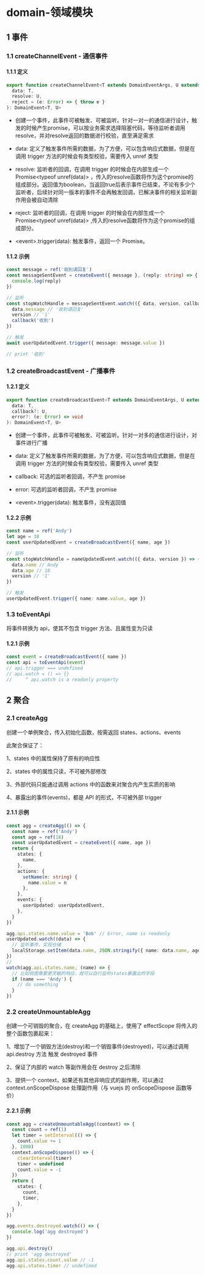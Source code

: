 # domain-领域模块

## 1 事件

### 1.1 createChannelEvent - 通信事件

#### 1.1.1 定义

```typescript
export function createChannelEvent<T extends DomainEventArgs, U extends (...args: any[]) => boolean>(
  data: T,
  resolve: U,
  reject = (e: Error) => { throw e }
): DomainEvent<T, U>
```

- 创建一个事件，此事件可被触发、可被监听。针对一对一的通信进行设计，触发的时候产生promise，可以按业务需求选择阻塞代码，等待监听者调用 resolve，并对resolve返回的数据进行校验，直至满足需求

- data: 定义了触发事件所需的数据，为了方便，可以包含响应式数据，但是在调用 trigger 方法的时候会有类型校验，需要传入 unref 类型

- resolve: 监听者的回调，在调用 trigger 的时候会在内部生成一个 Promise<typeof unref(data)> ，传入的resolve函数将作为这个promise的组成部分。返回值为boolean，当返回true后表示事件已结束，不论有多少个监听者，后续针对同一版本的事件不会再触发回调，已解决事件的相关监听副作用会被自动清除

- reject: 监听者的回调，在调用 trigger 的时候会在内部生成一个 Promise<typeof unref(data)> ,传入的resolve函数将作为这个promise的组成部分。

- \<event>.trigger(data): 触发事件，返回一个 Promise。

#### 1.1.2 示例

```typescript
const message = ref('收到请回复')
const messageSentEvent = createEvent({ message }, (reply: string) => {
  console.log(reply)
})

// 监听
const stopWatchHandle = messageSentEvent.watch(({ data, version, callback }) => {
  data.message // '收到请回复'
  version // '1'
  callback('收到')
})

// 触发
await userUpdatedEvent.trigger({ message: message.value })

// print '收到'
```

### 1.2 createBroadcastEvent - 广播事件

#### 1.2.1 定义

```typescript
export function createBroadcastEvent<T extends DomainEventArgs, U extends (...args: any[]) => void>(
  data: T,
  callback?: U,
  error?: (e: Error) => void
): DomainEvent<T, U>
```

- 创建一个事件，此事件可被触发、可被监听。针对一对多的通信进行设计，对事件进行广播

- data: 定义了触发事件所需的数据，为了方便，可以包含响应式数据，但是在调用 trigger 方法的时候会有类型校验，需要传入 unref 类型

- callback: 可选的监听者回调，不产生 promise

- error: 可选的监听者回调，不产生 promise

- \<event>.trigger(data): 触发事件，没有返回值

#### 1.2.2 示例

```typescript
const name = ref('Andy')
let age = 18
const userUpdatedEvent = createBroadcastEvent({ name, age })

// 监听
const stopWatchHandle = nameUpdatedEvent.watch(({ data, version }) => {
  data.name // Andy
  data.age // 18
  version // '1'
})

// 触发
userUpdatedEvent.trigger({ name: name.value, age })
```

### 1.3 toEventApi

将事件转换为 api，使其不包含 trigger 方法、且属性变为只读

#### 1.2.1 示例

```typescript
const event = createBroadcastEvent({ name })
const api = toEventApi(event)
// api.trigger === undefined
// api.watch = () => {}
//     ^ api.watch is a readonly property
```

## 2 聚合

### 2.1 createAgg

创建一个单例聚合，传入初始化函数，按需返回 states、actions、events

此聚合保证了：

1、states 中的属性保持了原有的响应性

2、states 中的属性只读，不可被外部修改

3、外部代码只能通过调用 actions 中的函数来对聚合内产生实质的影响

4、暴露出的事件(events)，都是 API 的形式，不可被外部 trigger

#### 2.1.1 示例

```typescript
const agg = createAgg(() => {
  const name = ref('Andy')
  const age = ref(18)
  const userUpdatedEvent = createEvent({ name, age })
  return {
    states: {
      name,
    },
    actions: {
      setName(n: string) {
        name.value = n
      },
    },
    events: {
      userUpdated: userUpdatedEvent,
    },
  }
})

agg.api.states.name.value = 'Bob' // Error, name is readonly
userUpdated.watch((data) => {
  // 监听事件，实现仓储
  localStorage.setItem(data.name, JSON.stringify({ name: data.name, age: data.age }))
})
//
watch(agg.api.states.name, (name) => {
  // 比如视图需要更灵敏的响应，就可以自行监听states暴露出的字段
  if (name === 'Andy') {
    // do something
  }
})
```

### 2.2 createUnmountableAgg

创建一个可销毁的聚合，在 createAgg 的基础上，使用了 effectScope 将传入的整个函数包裹起来：

1、增加了一个销毁方法(destroy)和一个销毁事件(destroyed)，可以通过调用 api.destroy 方法 触发 destroyed 事件

2、保证了内部的 watch 等副作用会在 destroy 之后清除

3、提供一个 context，如果还有其他非响应式的副作用，可以通过 context.onScopeDispose 处理副作用（与 vuejs 的 onScopeDispose 函数等价）

#### 2.2.1 示例

```typescript
const agg = createUnmountableAgg((context) => {
  const count = ref(1)
  let timer = setInterval(() => {
    count.value += 1
  }, 1000)
  context.onScopeDispose(() => {
    clearInterval(timer)
    timer = undefined
    count.value = -1
  })
  return {
    states: {
      count,
      timer,
    },
  }
})

agg.events.destroyed.watch(() => {
  console.log('agg destroyed')
})

agg.api.destroy()
// print 'agg destroyed'
agg.api.states.count.value // -1
agg.api.states.timer // undefined
```

